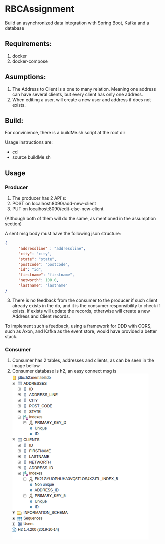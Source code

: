 # RBCAssignment
Build an asynchronized data integration with Spring Boot, Kafka and a database

## Requirements:
1. docker
2. docker-compose

## Asumptions:
  1. The Address to Client is a one to many relation. Meaning one address can have several clients, but every client has only one address.
  2. When editing a user, will create a new user and address if does not exists.

## Build:
  For convinience, there is a buildMe.sh script at the root dir
  
  Usage instructions are:
  * cd <rootdir>
  * source buildMe.sh
 
## Usage
### Producer
1. The producer has 2 API`s:
  1. POST on localhost:8090/add-new-client
  2. PUT on localhost:8090/edit-else-new-client
  
  (Although both of them will do the same, as mentioned in the assumption section)
  
  A sent msg body must have the following json structure:
  ```json
  {
        "addressline" : "addressline",
        "city": "city",
        "state": "state",
        "postcode": "postcode",
        "id": "id",
        "firstname": "firstname",
        "networth": 100.0,
        "lastname": "lastname"
  }
  ```
  3. There is no feedback from the consumer to the producer if such client already exists in the db, and it is the consumer responsibility to check if exists. If exists will update the records, otherwise will create a new Address and Client records.
  
  To implement such a feedback, using a framework for DDD with CQRS, such as Axon, and Kafka as the event store, would have provided a better stack.

### Consumer
1. Consumer has 2 tables, addresses and clients, as can be seen in the image bellow
2. Consumer database is h2, an easy connect msg is 
![alt text](https://github.com/1level1/RBCAssignment/blob/main/consumerTables.png?raw=true)
